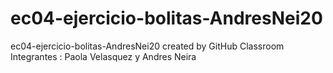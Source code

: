 # ec04-ejercicio-bolitas-AndresNei20
ec04-ejercicio-bolitas-AndresNei20 created by GitHub Classroom
Integrantes : Paola Velasquez y Andres Neira 
